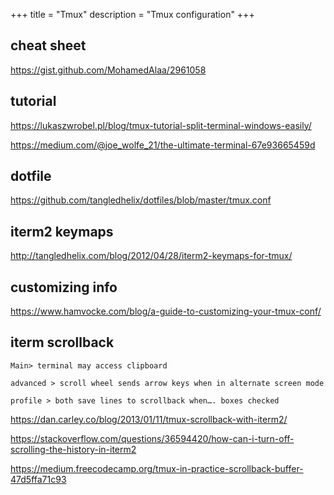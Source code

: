 +++
title = "Tmux"
description = "Tmux configuration"
+++

## cheat sheet

https://gist.github.com/MohamedAlaa/2961058

## tutorial

https://lukaszwrobel.pl/blog/tmux-tutorial-split-terminal-windows-easily/

https://medium.com/@joe_wolfe_21/the-ultimate-terminal-67e93665459d

## dotfile

https://github.com/tangledhelix/dotfiles/blob/master/tmux.conf


## iterm2 keymaps

http://tangledhelix.com/blog/2012/04/28/iterm2-keymaps-for-tmux/


## customizing info

https://www.hamvocke.com/blog/a-guide-to-customizing-your-tmux-conf/



## iterm scrollback

```
Main> terminal may access clipboard

advanced > scroll wheel sends arrow keys when in alternate screen mode

profile > both save lines to scrollback when…. boxes checked
```

https://dan.carley.co/blog/2013/01/11/tmux-scrollback-with-iterm2/

https://stackoverflow.com/questions/36594420/how-can-i-turn-off-scrolling-the-history-in-iterm2

https://medium.freecodecamp.org/tmux-in-practice-scrollback-buffer-47d5ffa71c93






